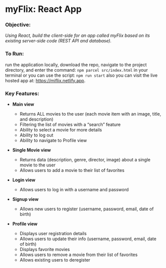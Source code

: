 # **myFlix: React App**

### **Objective:**
_Using React, build the client-side for an app called myFlix based on its
existing server-side code (REST API and database)._

### **To Run:**
run the application locally, download the repo, navigate to the project directory, and enter the command: `npm parcel src/index.html` in your terminal or you can use the script: `npm run start` also you can visit the live hosted app at: https://miflix.netlify.app.

### **Key Features:**
+ **Main view**
  * Returns ALL movies to the user (each movie item with an image, title, and description)
  * Filtering the list of movies with a “search” feature
  * Ability to select a movie for more details
  * Ability to log out
  * Ability to navigate to Profile view
    
+ **Single Movie view**
  * Returns data (description, genre, director, image) about a single movie to the user
  * Allows users to add a movie to their list of favorites
    
+ **Login view**
  * Allows users to log in with a username and password
    
+ **Signup view**
  * Allows new users to register (username, password, email, date of birth)
    
+ **Profile view**
  * Displays user registration details
  * Allows users to update their info (username, password, email, date of birth)
  * Displays favorite movies
  * Allows users to remove a movie from their list of favorites
  * Allows existing users to deregister
